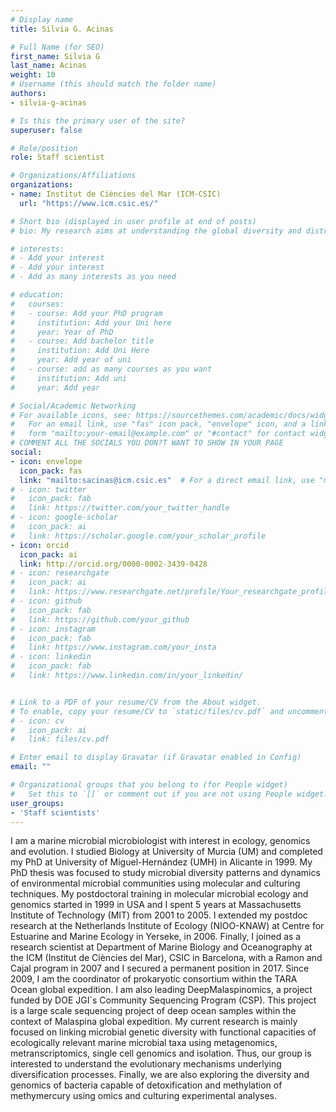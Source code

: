 ```yaml
---
# Display name
title: Silvia G. Acinas

# Full Name (for SEO)
first_name: Silvia G
last_name: Acinas
weight: 10
# Username (this should match the folder name)
authors:  
- silvia-g-acinas  

# Is this the primary user of the site?
superuser: false

# Role/position
role: Staff scientist

# Organizations/Affiliations
organizations:
- name: Institut de Ciències del Mar (ICM-CSIC)
  url: "https://www.icm.csic.es/"

# Short bio (displayed in user profile at end of posts)
# bio: My research aims at understanding the global diversity and distribution of eukaryotic and prokaryotic microbes employing curated phylogenetic frameworks focusing on novel environmental taxa.

# interests:
# - Add your interest
# - Add your interest
# - Add as many interests as you need

# education:
#   courses:
#   - course: Add your PhD program
#     institution: Add your Uni here
#     year: Year of PhD
#   - course: Add bachelor title
#     institution: Add Uni Here
#     year: Add year of uni
#   - course: add as many courses as you want
#     institution: Add uni
#     year: Add year

# Social/Academic Networking
# For available icons, see: https://sourcethemes.com/academic/docs/widgets/#icons
#   For an email link, use "fas" icon pack, "envelope" icon, and a link in the
#   form "mailto:your-email@example.com" or "#contact" for contact widget.
# COMMENT ALL THE SOCIALS YOU DON?T WANT TO SHOW IN YOUR PAGE
social:
- icon: envelope
  icon_pack: fas
  link: "mailto:sacinas@icm.csic.es"  # For a direct email link, use "mailto:test@example.org".
# - icon: twitter
#   icon_pack: fab
#   link: https://twitter.com/your_twitter_handle
# - icon: google-scholar
#   icon_pack: ai
#   link: https://scholar.google.com/your_scholar_profile
- icon: orcid
  icon_pack: ai
  link: http://orcid.org/0000-0002-3439-0428
# - icon: researchgate
#   icon_pack: ai
#   link: https://www.researchgate.net/profile/Your_researchgate_profile
# - icon: github
#   icon_pack: fab
#   link: https://github.com/your_github
# - icon: instagram
#   icon_pack: fab
#   link: https://www.instagram.com/your_insta
# - icon: linkedin
#   icon_pack: fab
#   link: https://www.linkedin.com/in/your_linkedin/


# Link to a PDF of your resume/CV from the About widget.
# To enable, copy your resume/CV to `static/files/cv.pdf` and uncomment the lines below.
# - icon: cv
#   icon_pack: ai
#   link: files/cv.pdf

# Enter email to display Gravatar (if Gravatar enabled in Config)
email: ""

# Organizational groups that you belong to (for People widget)
#   Set this to `[]` or comment out if you are not using People widget.
user_groups:
- 'Staff scientists'
---
```

I am a marine microbial microbiologist with interest in ecology, genomics and evolution. I studied Biology at University of Murcia (UM) and completed my PhD at University of Miguel-Hernández (UMH) in Alicante in 1999. My PhD thesis was focused to study microbial diversity patterns and dynamics of environmental microbial communities using molecular and culturing techniques. My postdoctoral training in molecular microbial ecology and genomics started in 1999 in USA and I spent 5 years at Massachusetts Institute of Technology (MIT) from 2001 to 2005. I extended my postdoc research at the Netherlands Institute of Ecology (NIOO-KNAW) at Centre for Estuarine and Marine Ecology in Yerseke, in 2006. Finally, I joined as a research scientist at Department of Marine Biology and Oceanography at the ICM (Institut de Ciències del Mar), CSIC in Barcelona, with a Ramon and Cajal program in 2007 and I secured a permanent position in 2017. Since 2009, I am the coordinator of prokaryotic consortium within the TARA Ocean global expedition. I am also leading DeepMalaspinomics, a project funded by DOE JGI´s Community Sequencing Program (CSP). This project is a large scale sequencing project of deep ocean samples within the context of Malaspina global expedition.
My current research is mainly focused on linking microbial genetic diversity with functional capacities of ecologically relevant marine microbial taxa using metagenomics, metranscriptomics, single cell genomics and isolation. Thus, our group is interested to understand the evolutionary mechanisms underlying diversification processes. Finally,  we are also exploring the diversity and genomics of bacteria capable of detoxification and methylation of methymercury using omics and culturing experimental analyses.
